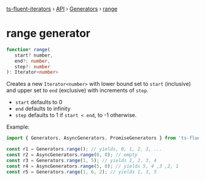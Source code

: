 [ts-fluent-iterators](../../README.md) › [API](../index.md) ›
[Generators](../index.md#generators) › [range](range.md)

# range generator

```typescript
function* range(
   start? number,
   end?: number,
   step?: number
): Iterator<number>
```

Creates a new `Iterator<number>` with lower bound set to `start`
(inclusive) and upper set to `end` (exclusive) with increments of `step`.

- `start` defaults to 0
- `end` defaults to infinity
- `step` defaults to 1 if `start < end`, to -1 otherwise.

Example:

```typescript
import { Generators, AsyncGenerators, PromiseGenerators } from 'ts-fluent-iterators';

const r1 = Generators.range(); // yields, 0, 1, 2, 3, ...
const r2 = AsyncGenerators.range(0, 0); // empty
const r3 = Generators.range(1, 5); // yields 1, 2, 3, 4
const r4 = AsyncGenerators.range(5, 0); // yields 5, 4 ,3 ,2, 1
const r5 = Generators.range(1, 6, 2); // yields 1, 3, 5
```
